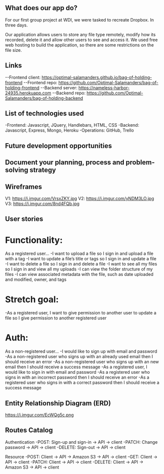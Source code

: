 ## What does our app do?
For our first group project at WDI, we were tasked to recreate Dropbox. In three days.

Our application allows users to store any file type remotely, modify how its recorded, delete it and allow other users to see and access it. We used free web hosting to build the application, so there
are some restrictions on the file size.

## Links
--Frontend client: https://optimal-salamanders.github.io/bag-of-holding-frontend
--Frontend repo: https://github.com/Optimal-Salamanders/bag-of-holding-frontend
--Backend server: https://nameless-harbor-24935.herokuapp.com
--Backend repo: https://github.com/Optimal-Salamanders/bag-of-holding-backend

## List of technologies used
-Frontend: Javascript, JQuery, Handlebars, HTML, CSS
-Backend: Javascript, Express, Mongo, Heroku
-Operations: GitHub, Trello

## Future development opportunities


## Document your planning, process and problem-solving strategy


## Wireframes
V1: https://i.imgur.com/VrsxZKY.jpg
V2: https://i.imgur.com/yNDM3LO.jpg
V3: https://i.imgur.com/8nd4FQb.jpg

## User stories
# Functionality:
As a registered user...
-I want to upload a file so I sign in and upload a file with a tag
-I want to update a file’s title or tags so I sign in and update a file
-I want to delete a file so I sign in and delete a file
-I want to see all my files so I sign in and view all my uploads
-I can view the folder structure of my files
-I can view associated metadata with the file, such as date uploaded and modified, owner, and tags

# Stretch goal:
-As a registered user, I want to give permission to another user to update a file so I give permission to another registered user

# Auth:
As a non-registered user...
-I would like to sign up with email and password
-As a non-registered user who signs up with an already used email then I should receive an error
-As a non-registered user who signs up with an new email then I should receive a success message
-As a registered user, I would like to sign in with email and password
-As a registered user who signs in with an incorrect password then I should receive an error
-As a registered user who signs in with a correct password then I should receive a success message

## Entity Relationship Diagram (ERD)
https://i.imgur.com/EcWQg5c.png

## Routes Catalog
Authentication
-POST: Sign-up and sign-in -> API -> client
-PATCH: Change password -> API -> client
-DELETE: Sign-out -> API -> client

Resource
-POST: Client -> API -> Amazon S3 -> API -> client
-GET: Client -> API -> client
-PATCH: Client -> API -> client
-DELETE: Client -> API -> Amazon S3 -> API -> client
